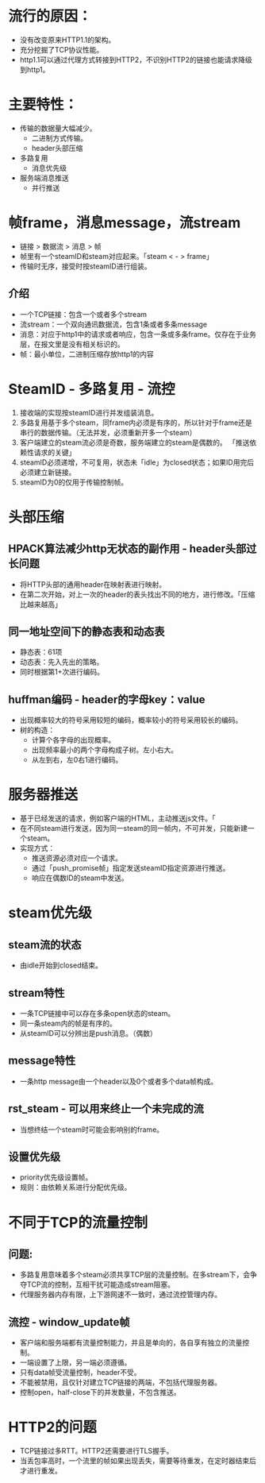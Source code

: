 # 流行的原因：
- 没有改变原来HTTP1.1的架构。
- 充分挖掘了TCP协议性能。
- http1.1可以通过代理方式转接到HTTP2，不识别HTTP2的链接也能请求降级到http1。

# 主要特性：
- 传输的数据量大幅减少。
  - 二进制方式传输。
  - header头部压缩
- 多路复用
  - 消息优先级
- 服务端消息推送
  - 并行推送

# 帧frame，消息message，流stream
- 链接 > 数据流 > 消息 > 帧
- 帧里有一个steamID和steam对应起来。「steam < - > frame」
- 传输时无序，接受时按steamID进行组装。

## 介绍
- 一个TCP链接：包含一个或者多个stream
- 流stream：一个双向通讯数据流，包含1条或者多条message
- 消息：对应于http1中的请求或者响应，包含一条或多条frame。仅存在于业务层，在报文里是没有相关标识的。
- 帧：最小单位，二进制压缩存放http1的内容

# SteamID - 多路复用 - 流控
1. 接收端的实现按steamID进行并发组装消息。
2. 多路复用基于多个steam，同frame内必须是有序的，所以针对于frame还是串行的数据传输。（无法并发，必须重新开多一个steam）
3. 客户端建立的steam流必须是奇数，服务端建立的steam是偶数的。 「推送依赖性请求的关键」
4. steamID必须递增，不可复用，状态未「idle」为closed状态；如果ID用完后必须建立新链接。
5. steamID为0的仅用于传输控制帧。

# 头部压缩
## HPACK算法减少http无状态的副作用 - header头部过长问题
- 将HTTP头部的通用header在映射表进行映射。
- 在第二次开始，对上一次的header的表头找出不同的地方，进行修改。「压缩比越来越高」

## 同一地址空间下的静态表和动态表
- 静态表：61项
- 动态表：先入先出的策略。
- 同时根据第1+次进行编码。

## huffman编码 - header的字母key：value
- 出现概率较大的符号采用较短的编码，概率较小的符号采用较长的编码。
- 树的构造：
  - 计算个各字母的出现概率。
  - 出现频率最小的两个字母构成子树。左小右大。
  - 从左到右，左0右1进行编码。

# 服务器推送
- 基于已经发送的请求，例如客户端的HTML，主动推送js文件。「
- 在不同steam进行发送，因为同一steam的同一帧内，不可并发，只能新建一个steam。
- 实现方式：
  - 推送资源必须对应一个请求。
  - 通过「push_promise帧」指定发送steamID指定资源进行推送。
  - 响应在偶数ID的steam中发送。


# steam优先级

## steam流的状态
- 由idle开始到closed结束。
## stream特性
- 一条TCP链接中可以存在多条open状态的steam。
- 同一条steam内的帧是有序的。
- 从steamID可以分辨出是push消息。（偶数）

## message特性
- 一条http message由一个header以及0个或者多个data帧构成。
## rst_steam - 可以用来终止一个未完成的流
- 当想终结一个steam时可能会影响别的frame。

## 设置优先级
- priority优先级设置帧。
- 规则：由依赖关系进行分配优先级。

# 不同于TCP的流量控制
## 问题:
- 多路复用意味着多个steam必须共享TCP层的流量控制。在多stream下，会争夺TCP流的控制，互相干扰可能造成stream阻塞。
- 代理服务器内存有限，上下游网速不一致时，通过流控管理内存。

## 流控 - window_update帧
- 客户端和服务端都有流量控制能力，并且是单向的，各自享有独立的流量控制。
- 一端设置了上限，另一端必须遵循。
- 只有data帧受流量控制，header不受。
- 不能被禁用，且仅针对建立TCP链接的两端，不包括代理服务器。
- 控制open，half-close下的并发数量，不包含推送。

# HTTP2的问题
- TCP链接过多RTT。HTTP2还需要进行TLS握手。
- 当丢包率高时，一个流里的帧如果出现丢失，需要等待重发，在定时器结束后才进行重发。

